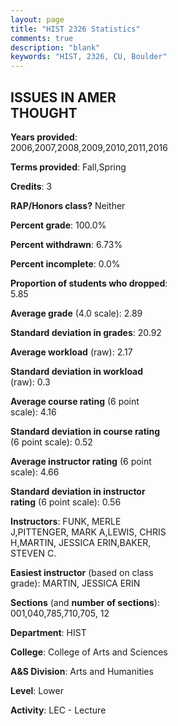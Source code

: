```yaml
---
layout: page
title: "HIST 2326 Statistics"
comments: true
description: "blank"
keywords: "HIST, 2326, CU, Boulder"
--- 
```

<head>
<script src="https://ajax.googleapis.com/ajax/libs/jquery/2.1.3/jquery.min.js"></script>
<script src="https://dl.dropboxusercontent.com/s/pc42nxpaw1ea4o9/highcharts.js?dl=0"></script>
<!-- <script src="../assets/js/highcharts.js"></script> -->
<style type="text/css">@font-face {
	font-family: "Bebas Neue";
	src: url(https://www.filehosting.org/file/details/544349/BebasNeue%20Regular.otf) format("opentype");
	}
	h1.Bebas { 
		font-family: "Bebas Neue", Verdana, Tahoma;
	}
</style>
</head>
<body>
	<div id="container" style="float: right; width: 45%; height: 88%; margin-left: 2.5%; margin-right: 2.5%;"></div>
	<script language="JavaScript">
		$(document).ready(function() {
		var chart = {type: 'column'};
		var title = {text: 'Grade Distribution'};
		var xAxis = {categories: ['A','B','C','D','F'],crosshair: true};
		var yAxis = {min: 0,title: {text: 'Percentage'}};
		var tooltip = {headerFormat: '<center><b><span style="font-size:20px">{point.key}</span></b></center>',
		               pointFormat: '<td style="padding:0"><b>{point.y:.1f}%</b></td>',
		               footerFormat: '</table>',shared: true,useHTML: true};
		var plotOptions = {column: {pointPadding: 0.0,borderWidth: 0}};  
		var credits = {enabled: false};var series= [{name: 'Percent',data: [17.86,56.7,22.33,2.14,0.97,]}];
		var json = {};
		json.chart = chart;
		json.title = title;
		json.tooltip = tooltip;
		json.xAxis = xAxis;
		json.yAxis = yAxis;  
		json.series = series;
		json.plotOptions = plotOptions;  
		json.credits = credits;
		$('#container').highcharts(json);
	});
	</script>
</body>
			   
## ISSUES IN AMER THOUGHT

**Years provided**: 2006,2007,2008,2009,2010,2011,2016

**Terms provided**: Fall,Spring

**Credits**: 3

**RAP/Honors class?** Neither

**Percent grade**: 100.0%

**Percent withdrawn**: 6.73%

**Percent incomplete**: 0.0%

**Proportion of students who dropped**: 5.85

**Average grade** (4.0 scale): 2.89

**Standard deviation in grades**: 20.92

**Average workload** (raw): 2.17

**Standard deviation in workload** (raw): 0.3

**Average course rating** (6 point scale): 4.16

**Standard deviation in course rating** (6 point scale): 0.52

**Average instructor rating** (6 point scale): 4.66

**Standard deviation in instructor rating** (6 point scale): 0.56

**Instructors**: FUNK, MERLE J,PITTENGER, MARK A,LEWIS, CHRIS H,MARTIN, JESSICA ERIN,BAKER, STEVEN C.

**Easiest instructor** (based on class grade): MARTIN, JESSICA ERIN

**Sections** (and **number of sections**): 001,040,785,710,705, 12

**Department**: HIST

**College**: College of Arts and Sciences

**A&S Division**: Arts and Humanities

**Level**: Lower

**Activity**: LEC - Lecture